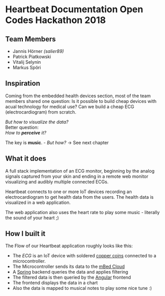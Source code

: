 # Heartbeat Documentation Open Codes Hackathon 2018

## Team Members
- Jannis Hörner _(salier89)_
- Patrick Piatkowski
- Vitalij Selynin
- Markus Spöri

## Inspiration
Coming from the embedded health devices section, most of the team members shared one question: Is it possible to build cheap devices with acual technology for medical use? Can we build a cheap ECG (electrocardiogram) from scratch. 

*But how to visualize the data?* <br>
Better question:<br>
_How to **perceive** it?_

The key is **music**. - *But how?* -> See next chapter

## What it does
A full stack implementation of an ECG monitor, 
beginning by the analog signals captured from your skin and ending in a remote web monitor visualizing and audibly multiple connected ECGs.

Heartbeat connects to one or more IoT devices recording an electrocardiogram to get health data from the users.
The health data is visualized in a web application.

The web application also uses the heart rate to play some music - literally the sound of your heart ;)

## How I built it
The Flow of our Heartbeat application roughly looks like this:

- The _ECG_ is an IoT device with soldered [copper coins](https://de.wikipedia.org/wiki/1-Cent-M%C3%BCnze) connected to a microcontroller. 
- The Microcontroller sends its data to the [mBed Cloud](https://www.mbed.com/)
- A [Spring](https://spring.io/) backend queries the data and applies filtering
- The filtered data is then queried by the [Angular](https://angular.io/) frontend
- The frontend displays the data in a chart
- Also the data is mapped to musical notes to play some nice tune :)

